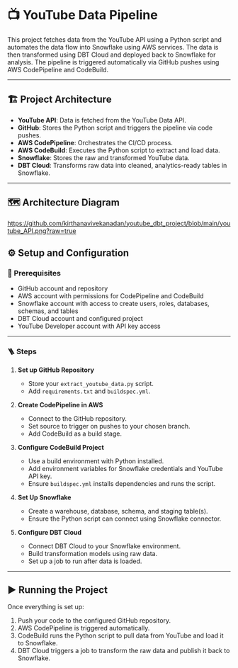 
# 📺 YouTube Data Pipeline

This project fetches data from the YouTube API using a Python script and automates the data flow into Snowflake using AWS services. The data is then transformed using DBT Cloud and deployed back to Snowflake for analysis. The pipeline is triggered automatically via GitHub pushes using AWS CodePipeline and CodeBuild.

---

## 🏗️ Project Architecture

- **YouTube API**: Data is fetched from the YouTube Data API.
- **GitHub**: Stores the Python script and triggers the pipeline via code pushes.
- **AWS CodePipeline**: Orchestrates the CI/CD process.
- **AWS CodeBuild**: Executes the Python script to extract and load data.
- **Snowflake**: Stores the raw and transformed YouTube data.
- **DBT Cloud**: Transforms raw data into cleaned, analytics-ready tables in Snowflake.

---

## 🗺️ Architecture Diagram
https://github.com/kirthanavivekanadan/youtube_dbt_project/blob/main/youtube_API.png?raw=true

## ⚙️ Setup and Configuration

### 🔑 Prerequisites

- GitHub account and repository
- AWS account with permissions for CodePipeline and CodeBuild
- Snowflake account with access to create users, roles, databases, schemas, and tables
- DBT Cloud account and configured project
- YouTube Developer account with API key access

---

### 🪜 Steps

1. **Set up GitHub Repository**
   - Store your `extract_youtube_data.py` script.
   - Add `requirements.txt` and `buildspec.yml`.

2. **Create CodePipeline in AWS**
   - Connect to the GitHub repository.
   - Set source to trigger on pushes to your chosen branch.
   - Add CodeBuild as a build stage.

3. **Configure CodeBuild Project**
   - Use a build environment with Python installed.
   - Add environment variables for Snowflake credentials and YouTube API key.
   - Ensure `buildspec.yml` installs dependencies and runs the script.

4. **Set Up Snowflake**
   - Create a warehouse, database, schema, and staging table(s).
   - Ensure the Python script can connect using Snowflake connector.

5. **Configure DBT Cloud**
   - Connect DBT Cloud to your Snowflake environment.
   - Build transformation models using raw data.
   - Set up a job to run after data is loaded.

---

## ▶️ Running the Project

Once everything is set up:

1. Push your code to the configured GitHub repository.
2. AWS CodePipeline is triggered automatically.
3. CodeBuild runs the Python script to pull data from YouTube and load it to Snowflake.
4. DBT Cloud triggers a job to transform the raw data and publish it back to Snowflake.
